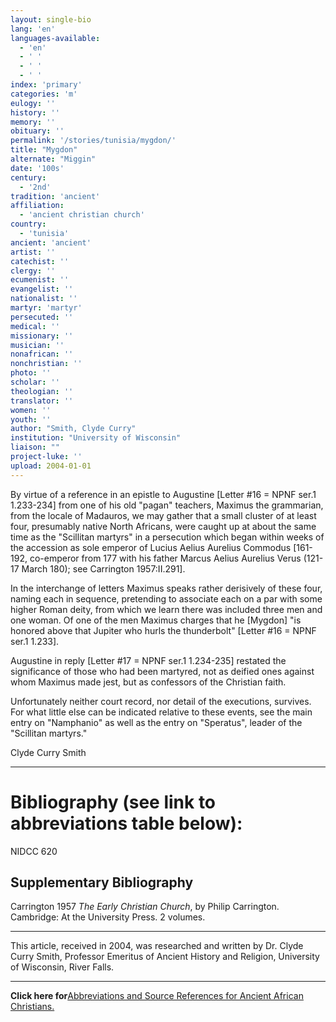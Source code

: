 ```yaml
---
layout: single-bio
lang: 'en'
languages-available:
  - 'en'
  - ' '
  - ' '
  - ' '
index: 'primary'
categories: 'm'
eulogy: ''
history: ''
memory: ''
obituary: ''
permalink: '/stories/tunisia/mygdon/'
title: "Mygdon"
alternate: "Miggin"
date: '100s'
century:
  - '2nd'
tradition: 'ancient'
affiliation:
  - 'ancient christian church'
country:
  - 'tunisia'
ancient: 'ancient'
artist: ''
catechist: ''
clergy: ''
ecumenist: ''
evangelist: ''
nationalist: ''
martyr: 'martyr'
persecuted: ''
medical: ''
missionary: ''
musician: ''
nonafrican: ''
nonchristian: ''
photo: ''
scholar: ''
theologian: ''
translator: ''
women: ''
youth: ''
author: "Smith, Clyde Curry"
institution: "University of Wisconsin"
liaison: ""
project-luke: ''
upload: 2004-01-01
---
```




By virtue of a reference in an epistle to Augustine [Letter #16 = NPNF ser.1 1.233-234] from one of his old "pagan" teachers, Maximus the grammarian, from the locale of Madauros, we may gather that a small cluster of at least four, presumably native North Africans, were caught up at about the same time as the "Scillitan martyrs" in a persecution which began within weeks of the accession as sole emperor of Lucius Aelius Aurelius Commodus [161-192, co-emperor from 177 with his father Marcus Aelius Aurelius Verus (121-17 March 180); see Carrington 1957:II.291].

In the interchange of letters Maximus speaks rather derisively of these four, naming each in sequence, pretending to associate each on a par with some higher Roman deity, from which we learn there was included three men and one woman.  Of one of the men Maximus charges that he [Mygdon] "is honored above that Jupiter who hurls the thunderbolt" [Letter #16 = NPNF ser.1 1.233].

Augustine in reply [Letter #17 = NPNF ser.1 1.234-235] restated the significance of those who had been martyred, not as deified ones against whom Maximus made jest, but as confessors of the Christian faith.

Unfortunately neither court record, nor detail of the executions, survives.  For what little else can be indicated relative to these events, see the main entry on "Namphanio" as well as the entry on "Speratus", leader of the "Scillitan martyrs."

Clyde Curry Smith

---

# Bibliography (see link to abbreviations table below):

NIDCC 620

## Supplementary Bibliography

Carrington 1957
*The Early Christian Church*, by Philip Carrington.  Cambridge:  At the University Press.  2 volumes.

---

This article, received in 2004, was researched and written by Dr. Clyde Curry Smith, Professor Emeritus of Ancient History and Religion, University of Wisconsin, River Falls.

---

**Click here for**[Abbreviations and Source References for Ancient African Christians.]({{site.url}}/resources/ancient-references/)
